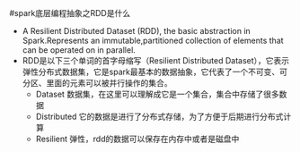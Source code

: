 #spark底层编程抽象之RDD是什么  
* A Resilient Distributed Dataset (RDD), the basic abstraction in Spark.Represents an immutable,partitioned collection of elements that can be operated on in parallel.
* RDD是以下三个单词的首字母缩写（Resilient Distributed Dataset），它表示弹性分布式数据集，它是spark最基本的数据抽象，它代表了一个不可变、可分区、里面的元素可以被并行操作的集合。
  * Dataset 数据集，在这里可以理解成它是一个集合，集合中存储了很多数据
  * Distributed 它的数据是进行了分布式存储，为了方便于后期进行分布式计算
  * Resilient 弹性，rdd的数据可以保存在内存中或者是磁盘中
 
